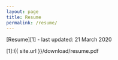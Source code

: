 ```yaml
---
layout: page
title: Resume
permalink: /resume/
---
```


[Resume][1] - last updated: 21 March 2020

[1]:{{ site.url }}/download/resume.pdf
